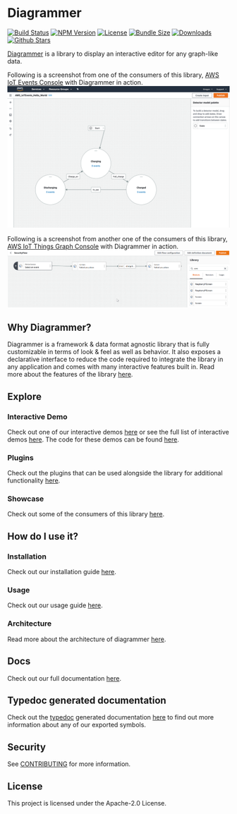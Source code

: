# Diagrammer
[![Build Status](https://travis-ci.com/awslabs/diagram-maker.svg?branch=master)](https://travis-ci.com/awslabs/diagram-maker)
[![NPM Version](https://img.shields.io/npm/v/diagram-maker)](https://npmjs.org/package/diagram-maker)
[![License](https://img.shields.io/npm/l/diagram-maker)](https://github.com/sameergoyal/diagrammer/blob/master/LICENSE)
[![Bundle Size](https://img.shields.io/bundlephobia/minzip/diagram-maker)](https://bundlephobia.com/result?p=diagram-maker)
[![Downloads](https://img.shields.io/npm/dw/diagram-maker)](https://npmjs.org/package/diagram-maker)
[![Github Stars](https://img.shields.io/github/stars/awslabs/diagram-maker?style=social)](https://github.com/sameergoyal/diagrammer)

[Diagrammer](https://awslabs.github.io/diagram-maker) is a library to display an interactive editor for any graph-like data.

Following is a screenshot from one of the consumers of this library, [AWS IoT Events Console](https://console.aws.amazon.com/iotevents/home?region=us-east-1#/create/detectormodel) with Diagrammer in action.
![IoT Events Screenshot](storybook/assets/IoTEventsScreenshot.png)

Following is a screenshot from another one of the consumers of this library, [AWS IoT Things Graph Console](https://console.aws.amazon.com/thingsgraph/home?region=us-east-1#/flows/create) with Diagrammer in action.
![IoT Things Graph Screenshot](storybook/assets/IoTThingsGraphScreenshot.png)

## Why Diagrammer?
Diagrammer is a framework & data format agnostic library that is fully customizable in terms of look & feel as well as behavior. It also exposes a declarative interface to reduce the code required to integrate the library in any application and comes with many interactive features built in. Read more about the features of the library [here](https://awslabs.github.io/diagram-maker/?path=/story/docs-features--page).

## Explore

### Interactive Demo
Check out one of our interactive demos [here](https://awslabs.github.io/diagram-maker/?path=/story/demos-diagrammer--left-right-rectangular) or see the full list of interactive demos [here](https://awslabs.github.io/diagram-maker/?path=/story/docs-explore-demos--page). The code for these demos can be found [here](https://github.com/sameergoyal/diagrammer/tree/master/integ/demos.stories.ts).

### Plugins
Check out the plugins that can be used alongside the library for additional functionality [here](https://awslabs.github.io/diagram-maker/?path=/story/docs-explore-plugins--page).

### Showcase
Check out some of the consumers of this library [here](https://awslabs.github.io/diagram-maker/?path=/story/docs-explore-showcase--page).

## How do I use it?

### Installation
Check out our installation guide [here](https://awslabs.github.io/diagram-maker/?path=/story/docs-getting-started-installation--page).

### Usage
Check out our usage guide [here](https://awslabs.github.io/diagram-maker/?path=/story/docs-usage-initialization--page).

### Architecture
Read more about the architecture of diagrammer [here](https://awslabs.github.io/diagram-maker/?path=/story/docs-usage-architecture--page).

## Docs
Check out our full documentation [here](https://awslabs.github.io/diagram-maker).

## Typedoc generated documentation
Check out the [typedoc](http://typedoc.org/) generated documentation [here](https://awslabs.github.io/diagram-maker/typedoc/modules.html) to find out more information about any of our exported symbols.

## Security

See [CONTRIBUTING](CONTRIBUTING.md#security-issue-notifications) for more information.

## License

This project is licensed under the Apache-2.0 License.

